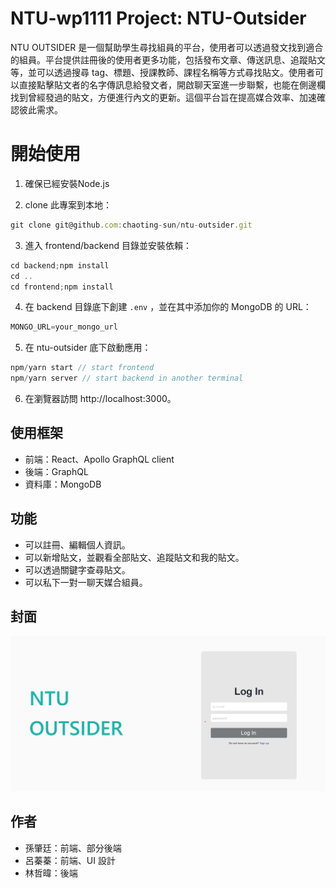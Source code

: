 # NTU-wp1111 Project: NTU-Outsider
NTU OUTSIDER 是一個幫助學生尋找組員的平台，使用者可以透過發文找到適合的組員。平台提供註冊後的使用者更多功能，包括發布文章、傳送訊息、追蹤貼文等，並可以透過搜尋 tag、標題、授課教師、課程名稱等方式尋找貼文。使用者可以直接點擊貼文者的名字傳訊息給發文者，開啟聊天室進一步聯繫，也能在側邊欄找到曾經發過的貼文，方便進行內文的更新。這個平台旨在提高媒合效率、加速確認彼此需求。

# 開始使用
1. 確保已經安裝Node.js

2. clone 此專案到本地：
```js
git clone git@github.com:chaoting-sun/ntu-outsider.git
```

3. 進入 frontend/backend 目錄並安裝依賴：
```js
cd backend;npm install
cd ..
cd frontend;npm install
```

4. 在 backend 目錄底下創建 `.env` ，並在其中添加你的 MongoDB 的 URL：
```js
MONGO_URL=your_mongo_url
```

5. 在 ntu-outsider 底下啟動應用：
```js
npm/yarn start // start frontend 
npm/yarn server // start backend in another terminal
```

6. 在瀏覽器訪問 http://localhost:3000。

## 使用框架
- 前端：React、Apollo GraphQL client
- 後端：GraphQL
- 資料庫：MongoDB

## 功能
- 可以註冊、編輯個人資訊。
- 可以新增貼文，並觀看全部貼文、追蹤貼文和我的貼文。
- 可以透過關鍵字查尋貼文。
- 可以私下一對一聊天媒合組員。

## 封面
<img src='./photo/ntu-outsider.png'>

## 作者
- 孫肇廷：前端、部分後端
- 呂蓁蓁：前端、UI 設計
- 林哲暐：後端
